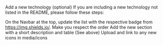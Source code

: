 Add a new technology (optional)
If you are including a new technology not listed in the README, please follow these steps:

On the Navbar at the top, update the list with the respective badge from https://img.shields.io/.
Make you respect the order
Add the new section with a short description and table (See above)
Upload and link to any new icons in media/icons
